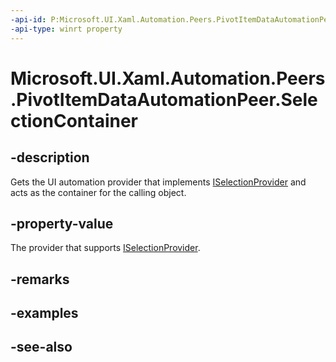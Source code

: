 ```yaml
---
-api-id: P:Microsoft.UI.Xaml.Automation.Peers.PivotItemDataAutomationPeer.SelectionContainer
-api-type: winrt property
---
```


<!-- Property syntax
public Windows.UI.Xaml.Automation.Provider.IRawElementProviderSimple SelectionContainer { get; }
-->

# Microsoft.UI.Xaml.Automation.Peers.PivotItemDataAutomationPeer.SelectionContainer

## -description
Gets the UI automation provider that implements [ISelectionProvider](../microsoft.ui.xaml.automation.provider/iselectionprovider.md) and acts as the container for the calling object.

## -property-value
The provider that supports [ISelectionProvider](../microsoft.ui.xaml.automation.provider/iselectionprovider.md).

## -remarks

## -examples

## -see-also
